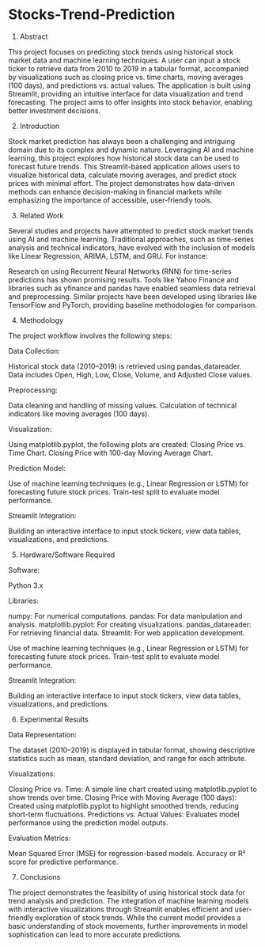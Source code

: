 # Stocks-Trend-Prediction

1. Abstract

This project focuses on predicting stock trends using historical stock market data and machine learning techniques. A user can input a stock ticker to retrieve data from 2010 to 2019 in a tabular format, accompanied by visualizations such as closing price vs. time charts, moving averages (100 days), and predictions vs. actual values. The application is built using Streamlit, providing an intuitive interface for data visualization and trend forecasting. The project aims to offer insights into stock behavior, enabling better investment decisions.

2. Introduction

Stock market prediction has always been a challenging and intriguing domain due to its complex and dynamic nature. Leveraging AI and machine learning, this project explores how historical stock data can be used to forecast future trends. This Streamlit-based application allows users to visualize historical data, calculate moving averages, and predict stock prices with minimal effort. The project demonstrates how data-driven methods can enhance decision-making in financial markets while emphasizing the importance of accessible, user-friendly tools.

3. Related Work

Several studies and projects have attempted to predict stock market trends using AI and machine learning. Traditional approaches, such as time-series analysis and technical indicators, have evolved with the inclusion of models like Linear Regression, ARIMA, LSTM, and GRU. For instance:

Research on using Recurrent Neural Networks (RNN) for time-series predictions has shown promising results.
Tools like Yahoo Finance and libraries such as yfinance and pandas have enabled seamless data retrieval and preprocessing.
Similar projects have been developed using libraries like TensorFlow and PyTorch, providing baseline methodologies for comparison.

4. Methodology
   
The project workflow involves the following steps:

Data Collection:

Historical stock data (2010–2019) is retrieved using pandas_datareader.
Data includes Open, High, Low, Close, Volume, and Adjusted Close values.

Preprocessing:

Data cleaning and handling of missing values.
Calculation of technical indicators like moving averages (100 days).

Visualization:

Using matplotlib.pyplot, the following plots are created:
Closing Price vs. Time Chart.
Closing Price with 100-day Moving Average Chart.

Prediction Model:

Use of machine learning techniques (e.g., Linear Regression or LSTM) for forecasting future stock prices.
Train-test split to evaluate model performance.

Streamlit Integration:

Building an interactive interface to input stock tickers, view data tables, visualizations, and predictions.

5. Hardware/Software Required
   
Software:

Python 3.x

Libraries:

numpy: For numerical computations.
pandas: For data manipulation and analysis.
matplotlib.pyplot: For creating visualizations.
pandas_datareader: For retrieving financial data.
Streamlit: For web application development.

Use of machine learning techniques (e.g., Linear Regression or LSTM) for forecasting future stock prices.
Train-test split to evaluate model performance.

Streamlit Integration:

Building an interactive interface to input stock tickers, view data tables, visualizations, and predictions.

6. Experimental Results
   
Data Representation:

The dataset (2010–2019) is displayed in tabular format, showing descriptive statistics such as mean, standard deviation, and range for each attribute.

Visualizations:

Closing Price vs. Time: A simple line chart created using matplotlib.pyplot to show trends over time.
Closing Price with Moving Average (100 days): Created using matplotlib.pyplot to highlight smoothed trends, reducing short-term fluctuations.
Predictions vs. Actual Values: Evaluates model performance using the prediction model outputs.

Evaluation Metrics:

Mean Squared Error (MSE) for regression-based models.
Accuracy or R² score for predictive performance.

7. Conclusions
   
The project demonstrates the feasibility of using historical stock data for trend analysis and prediction. The integration of machine learning models with interactive visualizations through Streamlit enables efficient and user-friendly exploration of stock trends. While the current model provides a basic understanding of stock movements, further improvements in model sophistication can lead to more accurate predictions.
